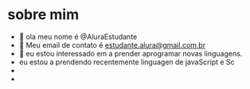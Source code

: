 # sobre mim
- 👋 ola meu nome é @AluraEstudante
- 👀 Meu email de contato é estudante.alura@gmail.com.br
- 🌱 eu estou interessado em a prender aprogramar novas linguagens.
- eu estou a prendendo recentemente  linguagen de javaScript e Sc
-
-

<!---
JulioSantosPereira/JulioSantosPereira is a ✨ special ✨ repository because its `README.md` (this file) appears on your GitHub profile.
You can click the Preview link to take a look at your changes.
--->

